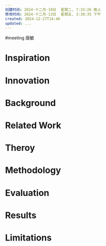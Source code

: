 ```yaml
---
创建时间: 2024-十二月-10日  星期二, 7:33:26 晚上
修改时间: 2024-十二月-13日  星期五, 3:30:35 下午
created: 2024-12-27T14:46
updated: ...
---
```

#meeting 
唐敏
# Inspiration



# Innovation



# Background



# Related Work



# Theroy



# Methodology



# Evaluation



# Results



# Limitations